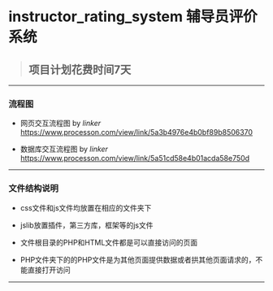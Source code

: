 # instructor_rating_system 辅导员评价系统

> ## 项目计划花费时间7天

***
### 流程图

* 网页交互流程图 by *linker*
https://www.processon.com/view/link/5a3b4976e4b0bf89b8506370

* 数据库交互流程图 by *linker*
https://www.processon.com/view/link/5a51cd58e4b01acda58e750d

***

### 文件结构说明

* css文件和js文件均放置在相应的文件夹下

* jslib放置插件，第三方库，框架等的js文件

* 文件根目录的PHP和HTML文件都是可以直接访问的页面

* PHP文件夹下的的PHP文件是为其他页面提供数据或者拱其他页面请求的，不能直接打开访问

***